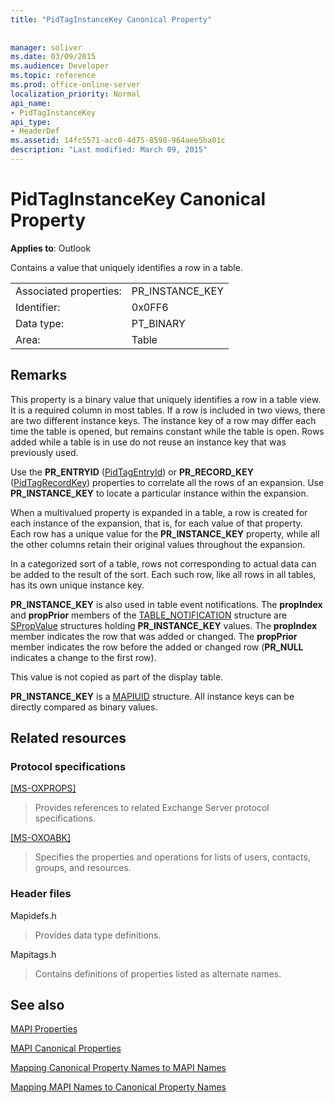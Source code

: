```yaml
---
title: "PidTagInstanceKey Canonical Property"
 
 
manager: soliver
ms.date: 03/09/2015
ms.audience: Developer
ms.topic: reference
ms.prod: office-online-server
localization_priority: Normal
api_name:
- PidTagInstanceKey
api_type:
- HeaderDef
ms.assetid: 14fc5571-acc0-4d75-8598-964aee5ba01c
description: "Last modified: March 09, 2015"
---
```


# PidTagInstanceKey Canonical Property

  
  
**Applies to**: Outlook 
  
Contains a value that uniquely identifies a row in a table. 
  
|||
|:-----|:-----|
|Associated properties:  <br/> |PR_INSTANCE_KEY  <br/> |
|Identifier:  <br/> |0x0FF6  <br/> |
|Data type:  <br/> |PT_BINARY  <br/> |
|Area:  <br/> |Table  <br/> |
   
## Remarks

This property is a binary value that uniquely identifies a row in a table view. It is a required column in most tables. If a row is included in two views, there are two different instance keys. The instance key of a row may differ each time the table is opened, but remains constant while the table is open. Rows added while a table is in use do not reuse an instance key that was previously used. 
  
Use the **PR_ENTRYID** ([PidTagEntryId](pidtagentryid-canonical-property.md)) or **PR_RECORD_KEY** ([PidTagRecordKey](pidtagrecordkey-canonical-property.md)) properties to correlate all the rows of an expansion. Use **PR_INSTANCE_KEY** to locate a particular instance within the expansion. 
  
When a multivalued property is expanded in a table, a row is created for each instance of the expansion, that is, for each value of that property. Each row has a unique value for the **PR_INSTANCE_KEY** property, while all the other columns retain their original values throughout the expansion. 
  
In a categorized sort of a table, rows not corresponding to actual data can be added to the result of the sort. Each such row, like all rows in all tables, has its own unique instance key. 
  
 **PR_INSTANCE_KEY** is also used in table event notifications. The **propIndex** and **propPrior** members of the [TABLE_NOTIFICATION](table_notification.md) structure are [SPropValue](spropvalue.md) structures holding **PR_INSTANCE_KEY** values. The **propIndex** member indicates the row that was added or changed. The **propPrior** member indicates the row before the added or changed row (**PR_NULL** indicates a change to the first row). 
  
This value is not copied as part of the display table. 
  
 **PR_INSTANCE_KEY** is a [MAPIUID](mapiuid.md) structure. All instance keys can be directly compared as binary values. 
  
## Related resources

### Protocol specifications

[[MS-OXPROPS]](http://msdn.microsoft.com/library/f6ab1613-aefe-447d-a49c-18217230b148%28Office.15%29.aspx)
  
> Provides references to related Exchange Server protocol specifications.
    
[[MS-OXOABK]](http://msdn.microsoft.com/library/f4cf9b4c-9232-4506-9e71-2270de217614%28Office.15%29.aspx)
  
> Specifies the properties and operations for lists of users, contacts, groups, and resources.
    
### Header files

Mapidefs.h
  
> Provides data type definitions.
    
Mapitags.h
  
> Contains definitions of properties listed as alternate names.
    
## See also



[MAPI Properties](mapi-properties.md)
  
[MAPI Canonical Properties](mapi-canonical-properties.md)
  
[Mapping Canonical Property Names to MAPI Names](mapping-canonical-property-names-to-mapi-names.md)
  
[Mapping MAPI Names to Canonical Property Names](mapping-mapi-names-to-canonical-property-names.md)


